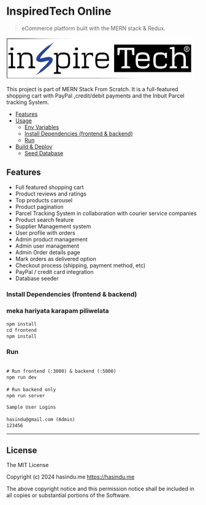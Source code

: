 # InspiredTech Online 

> eCommerce platform built with the MERN stack & Redux.

<img src="./frontend/public/images/logoIns.png">

This project is part of MERN Stack From Scratch. It is a full-featured shopping cart with PayPal ,credit/debit payments and the Inbuit Parcel tracking System. 




- [Features](#features)
- [Usage](#usage)
  - [Env Variables](#env-variables)
  - [Install Dependencies (frontend & backend)](#install-dependencies-frontend--backend)
  - [Run](#run)
- [Build & Deploy](#build--deploy)
  - [Seed Database](#seed-database)


<!-- tocstop -->

## Features

- Full featured shopping cart
- Product reviews and ratings
- Top products carousel
- Product pagination
- Parcel Tracking System in collaboration with courier service companies
- Product search feature
- Supplier Management system
- User profile with orders
- Admin product management
- Admin user management
- Admin Order details page
- Mark orders as delivered option
- Checkout process (shipping, payment method, etc)
- PayPal / credit card integration
- Database seeder
  



### Install Dependencies (frontend & backend)
### meka hariyata karapam piliwelata

```
npm install
cd frontend
npm install
```

### Run

```

# Run frontend (:3000) & backend (:5000)
npm run dev

# Run backend only
npm run server
```




```
Sample User Logins

hasindu@gmail.com (Admin)
123456

```

---

## License

The MIT License

Copyright (c) 2024 hasindu.me  https://hasindu.me



The above copyright notice and this permission notice shall be included in
all copies or substantial portions of the Software.


